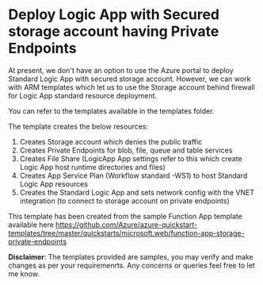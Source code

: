 # Deploy Logic App with Secured storage account having Private Endpoints

At present, we don't have an option to use the Azure portal to deploy Standard Logic App with secured storage account. However, we can work with ARM templates which let us to use the Storage account behind firewall for Logic App standard resource deployment.

You can refer to the templates available in the templates folder.

The template creates the below resources:
1. Creates Storage account which denies the public traffic
2. Creates Private Endpoints for blob, file, queue and table services
3. Creates File Share (LogicApp App settings refer to this which create Logic App host runtime directories and files)
4. Creates App Service Plan (Workflow standard -WS1) to host Standard Logic App resources
5. Creates the Standard Logic App and sets network config with the VNET integration (to connect to storage account on private endpoints)

This template has been created from the sample Function App template available here https://github.com/Azure/azure-quickstart-templates/tree/master/quickstarts/microsoft.web/function-app-storage-private-endpoints

**Disclaimer**: The templates provided are samples, you may verify and make changes as per your requiremenrts. Any concerns or queries feel free to let me know.
